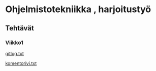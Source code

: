 # Ohjelmistotekniikka , harjoitustyö

## Tehtävät

### Viikko1

[gitlog.txt](https://github.com/Veera0742/ohjelmistotekniikka-harjoitustyo/blob/master/laskarit/viikko1/gitlog.txt)

[komentorivi.txt](https://github.com/Veera0742/ohjelmistotekniikka-harjoitustyo/blob/master/laskarit/viikko1/komentorivi.txt)
